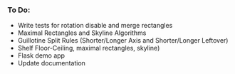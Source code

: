### To Do:
* Write tests for rotation disable and merge rectangles
* Maximal Rectangles and Skyline Algorithms
* Guillotine Split Rules (Shorter/Longer Axis and Shorter/Longer Leftover)
* Shelf Floor-Ceiling, maximal rectangles, skyline)
* Flask demo app
* Update documentation
